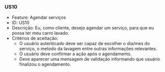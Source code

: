 ### US10

- Feature: Agendar serviços
- ID: US10
- Descrição: Eu, como cliente, desejo agendar um serviço, para que eu possa ter meu carro lavado.
- Critérios de aceitação:
  *  O usuário autenticado deve ser capaz de escolher o dia/mes do serviço, o metodo da lavagem entre outras informações relevantes.
  *  O usuário deve confirmar a ação após o agendamento.
  *  Deve  aparecer uma mensagem de validação informando que usuário finalizou o agendamento.
  